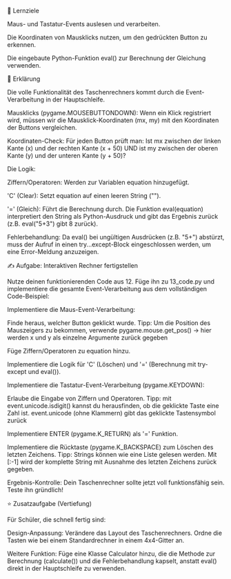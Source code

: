 🎯 Lernziele

Maus- und Tastatur-Events auslesen und verarbeiten.

Die Koordinaten von Mausklicks nutzen, um den gedrückten Button zu erkennen.

Die eingebaute Python-Funktion eval() zur Berechnung der Gleichung verwenden.

📝 Erklärung

Die volle Funktionalität des Taschenrechners kommt durch die Event-Verarbeitung in der Hauptschleife.

Mausklicks (pygame.MOUSEBUTTONDOWN): Wenn ein Klick registriert wird, müssen wir die Mausklick-Koordinaten (mx, my) mit den Koordinaten der Buttons vergleichen.

Koordinaten-Check: Für jeden Button prüft man: Ist mx zwischen der linken Kante (x) und der rechten Kante (x + 50) UND ist my zwischen der oberen Kante (y) und der unteren Kante (y + 50)?

Die Logik:

Ziffern/Operatoren: Werden zur Variablen equation hinzugefügt.

'C' (Clear): Setzt equation auf einen leeren String ("").

'=' (Gleich): Führt die Berechnung durch. Die Funktion eval(equation) interpretiert den String als Python-Ausdruck und gibt das Ergebnis zurück (z.B. eval("5+3") gibt 8 zurück).

Fehlerbehandlung: Da eval() bei ungültigen Ausdrücken (z.B. "5+") abstürzt, muss der Aufruf in einen try...except-Block eingeschlossen werden, um eine Error-Meldung anzuzeigen.

✍️ Aufgabe: Interaktiven Rechner fertigstellen

Nutze deinen funktionierenden Code aus 12. Füge ihn zu 13_code.py und implementiere die gesamte Event-Verarbeitung aus dem vollständigen Code-Beispiel:

Implementiere die Maus-Event-Verarbeitung:

Finde heraus, welcher Button geklickt wurde.
Tipp: Um die Position des Mauszeigers zu bekommen, verwende pygame.mouse.get_pos() -> hier werden x und y als einzelne Argumente zurück gegeben

Füge Ziffern/Operatoren zu equation hinzu.

Implementiere die Logik für 'C' (Löschen) und '=' (Berechnung mit try-except und eval()).

Implementiere die Tastatur-Event-Verarbeitung (pygame.KEYDOWN):

Erlaube die Eingabe von Ziffern und Operatoren.
Tipp: mit event.unicode.isdigit() kannst du herausfinden, ob die geklickte Taste eine Zahl ist.
event.unicode (ohne Klammern) gibt das geklickte Tastensymbol zurück

Implementiere ENTER (pygame.K_RETURN) als '=' Funktion.

Implementiere die Rücktaste (pygame.K_BACKSPACE) zum Löschen des letzten Zeichens.
Tipp: Strings können wie eine Liste gelesen werden. Mit [:-1] wird der komplette String mit Ausnahme des letzten Zeichens zurück gegeben.


Ergebnis-Kontrolle: Dein Taschenrechner sollte jetzt voll funktionsfähig sein. Teste ihn gründlich!


⭐ Zusatzaufgabe (Vertiefung)

Für Schüler, die schnell fertig sind:

Design-Anpassung: Verändere das Layout des Taschenrechners. Ordne die Tasten wie bei einem Standardrechner in einem 4x4-Gitter an.

Weitere Funktion: Füge eine Klasse Calculator hinzu, die die Methode zur Berechnung (calculate()) und die Fehlerbehandlung kapselt, anstatt eval() direkt in der Hauptschleife zu verwenden.